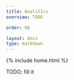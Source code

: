 ```yaml
---
title: Analitics
overview: TODO

order: 60

layout: docs
type: markdown
---
```

{% include home.html %}

TODO: fill it
